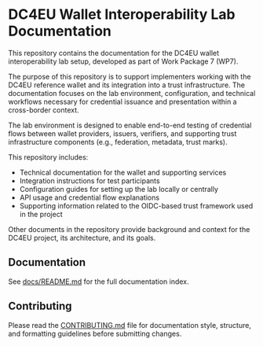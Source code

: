 # DC4EU Wallet Interoperability Lab Documentation

This repository contains the documentation for the DC4EU wallet interoperability
lab setup, developed as part of Work Package 7 (WP7).

The purpose of this repository is to support implementers working with the DC4EU
reference wallet and its integration into a trust infrastructure. The
documentation focuses on the lab environment, configuration, and technical
workflows necessary for credential issuance and presentation within a
cross-border context.

The lab environment is designed to enable end-to-end testing of credential flows
between wallet providers, issuers, verifiers, and supporting trust
infrastructure components (e.g., federation, metadata, trust marks).

This repository includes:

- Technical documentation for the wallet and supporting services
- Integration instructions for test participants
- Configuration guides for setting up the lab locally or centrally
- API usage and credential flow explanations
- Supporting information related to the OIDC-based trust framework used in the
  project

Other documents in the repository provide background and context for the DC4EU
project, its architecture, and its goals.

## Documentation

See [docs/README.md](docs/README.md) for the full documentation index.

## Contributing

Please read the [CONTRIBUTING.md](CONTRIBUTING.md) file for documentation style,
structure, and formatting guidelines before submitting changes.
